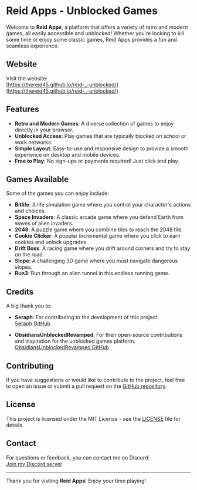 # Reid Apps - Unblocked Games

Welcome to **Reid Apps**, a platform that offers a variety of retro and modern games, all easily accessible and unblocked! Whether you're looking to kill some time or enjoy some classic games, Reid Apps provides a fun and seamless experience.

## Website

Visit the website:  
[https://thereid45.github.io/reid-_-unblocked/](https://thereid45.github.io/reid-_-unblocked/)

## Features

- **Retro and Modern Games**: A diverse collection of games to enjoy directly in your browser.
- **Unblocked Access**: Play games that are typically blocked on school or work networks.
- **Simple Layout**: Easy-to-use and responsive design to provide a smooth experience on desktop and mobile devices.
- **Free to Play**: No sign-ups or payments required! Just click and play.

## Games Available

Some of the games you can enjoy include:

- **Bitlife**: A life simulation game where you control your character's actions and choices.
- **Space Invaders**: A classic arcade game where you defend Earth from waves of alien invaders.
- **2048**: A puzzle game where you combine tiles to reach the 2048 tile.
- **Cookie Clicker**: A popular incremental game where you click to earn cookies and unlock upgrades.
- **Drift Boss**: A racing game where you drift around corners and try to stay on the road.
- **Slope**: A challenging 3D game where you must navigate dangerous slopes.
- **Run3**: Run through an alien tunnel in this endless running game.

## Credits

A big thank you to:

- **Seraph**: For contributing to the development of this project.  
  [Seraph GitHub](https://github.com/a456pur/seraph)

- **ObsidiansUnblockedRevamped**: For their open-source contributions and inspiration for the unblocked games platform.  
  [ObsidiansUnblockedRevamped GitHub](https://github.com/Obsidian-ig/ObsidiansUnblockedRevamped)

## Contributing

If you have suggestions or would like to contribute to the project, feel free to open an issue or submit a pull request on the [GitHub repository](https://github.com/TheReid45/reid-_-unblocked).

## License

This project is licensed under the MIT License - see the [LICENSE](LICENSE) file for details.

## Contact

For questions or feedback, you can contact me on Discord:  
[Join my Discord server](https://discord.gg/reks7ZwH)

---

Thank you for visiting **Reid Apps**! Enjoy your time playing!
